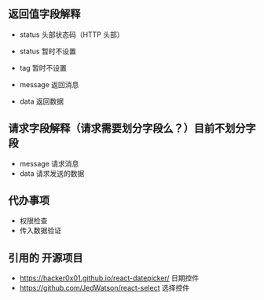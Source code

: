 ## 返回值字段解释

- status 头部状态码（HTTP 头部）

- status 暂时不设置
- tag 暂时不设置
- message 返回消息
- data 返回数据


## 请求字段解释（请求需要划分字段么？）目前不划分字段

- message 请求消息
- data 请求发送的数据


## 代办事项

- 权限检查
- 传入数据验证


## 引用的 开源项目

- https://hacker0x01.github.io/react-datepicker/ 日期控件
- https://github.com/JedWatson/react-select 选择控件